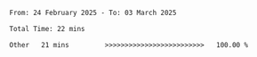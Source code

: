 <!--START_SECTION:waka-->

```txt
From: 24 February 2025 - To: 03 March 2025

Total Time: 22 mins

Other   21 mins         >>>>>>>>>>>>>>>>>>>>>>>>>   100.00 %
```

<!--END_SECTION:waka-->
